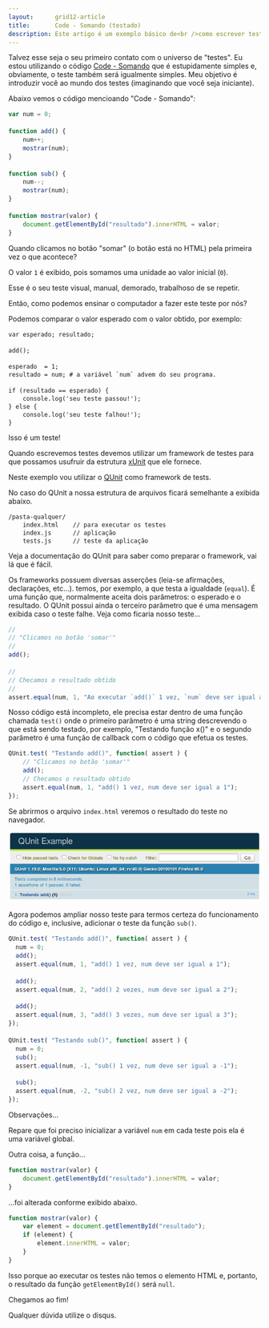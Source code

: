 ```yaml
---
layout:      grid12-article
title:       Code - Somando (testado)
description: Este artigo é um exemplo básico de<br />como escrever testes de unidade em JavaScript<br />utilizando o framework QUnit
---
```


Talvez esse seja o seu primeiro contato com o universo de "testes". Eu estou utilizando o código 
[Code - Somando](/javascript/code-somando/) que é estupidamente simples e, obviamente, o teste também será igualmente 
simples. Meu objetivo é introduzir você ao mundo dos testes (imaginando que você seja iniciante).

Abaixo vemos o código mencioando "Code - Somando":

```javascript
var num = 0;

function add() {
    num++;
    mostrar(num);
}

function sub() {
    num--;
    mostrar(num);
}

function mostrar(valor) {
    document.getElementById("resultado").innerHTML = valor;
}
```

Quando clicamos no botão "somar" (o botão está no HTML) pela primeira vez o que acontece?

O valor `1` é exibido, pois somamos uma unidade ao valor inicial (`0`).

Esse é o seu teste visual, manual, demorado, trabalhoso de se repetir.

Então, como podemos ensinar o computador a fazer este teste por nós?

Podemos comparar o valor esperado com o valor obtido, por exemplo: 

```
var esperado; resultado;

add();

esperado  = 1;
resultado = num; # a variável `num` advem do seu programa.

if (resultado == esperado) {
    console.log('seu teste passou!');
} else {
    console.log('seu teste falhou!');
}
```

Isso é um teste!

Quando escrevemos testes devemos utilizar um framework de testes para que possamos usufruir da estrutura 
[xUnit](https://pt.wikipedia.org/wiki/XUnit "link-externo") que ele fornece.

Neste exemplo vou utilizar o [QUnit](http://qunitjs.com/ "link-externo") como framework de tests.

No caso do QUnit a nossa estrutura de arquivos ficará semelhante a exibida abaixo.

    /pasta-qualquer/
        index.html    // para executar os testes
        index.js      // aplicação
        tests.js      // teste da aplicação

Veja a documentação do QUnit para saber como preparar o framework, vai lá que é fácil.

Os frameworks possuem diversas asserções (leia-se afirmações, declarações, etc...). temos, por exemplo, a que testa a
igualdade (`equal`). É uma função que, normalmente aceita dois parâmetros: o esperado e o resultado. O QUnit possui ainda
o terceiro parâmetro que é uma mensagem exibida caso o teste falhe. Veja como ficaria nosso teste...

```javascript
//
// "Clicamos no botão 'somar'"
//
add();

//
// Checamos o resultado obtido
//
assert.equal(num, 1, "Ao executar `add()` 1 vez, `num` deve ser igual a 1");
```

Nosso código está incompleto, ele precisa estar dentro de uma função chamada `test()` onde o primeiro parâmetro é uma
string descrevendo o que está sendo testado, por exemplo, "Testando função x()" e o segundo parâmetro é uma função de
callback com o código que efetua os testes.


```javascript
QUnit.test( "Testando add()", function( assert ) {
    // "Clicamos no botão 'somar'"
    add();
    // Checamos o resultado obtido
    assert.equal(num, 1, "add() 1 vez, num deve ser igual a 1");
});
```

Se abrirmos o arquivo `index.html` veremos o resultado do teste no navegador.

![Imagem mostrando a mensagem do QUnit](qunit-01.png "QUnit")

Agora podemos ampliar nosso teste para termos certeza do funcionamento do código e, inclusive, adicionar o teste da 
função `sub()`.

```javascript
QUnit.test( "Testando add()", function( assert ) {
  num = 0;
  add();
  assert.equal(num, 1, "add() 1 vez, num deve ser igual a 1");

  add();
  assert.equal(num, 2, "add() 2 vezes, num deve ser igual a 2");

  add();
  assert.equal(num, 3, "add() 3 vezes, num deve ser igual a 3");
});

QUnit.test( "Testando sub()", function( assert ) {
  num = 0;
  sub();
  assert.equal(num, -1, "sub() 1 vez, num deve ser igual a -1");

  sub();
  assert.equal(num, -2, "sub() 2 vez, num deve ser igual a -2");
});
```

Observações...

Repare que foi preciso inicializar a variável `num` em cada teste pois ela é uma variável global.

Outra coisa, a função...

```javascript
function mostrar(valor) {
    document.getElementById("resultado").innerHTML = valor;
}
```

...foi alterada conforme exibido abaixo.

```javascript
function mostrar(valor) {
    var element = document.getElementById("resultado");
    if (element) {
        element.innerHTML = valor;
    }
}
```

Isso porque ao executar os testes não temos o elemento HTML e, portanto, o resultado da função `getElementById()` será
`null`.

Chegamos ao fim!

Qualquer dúvida utilize o disqus.